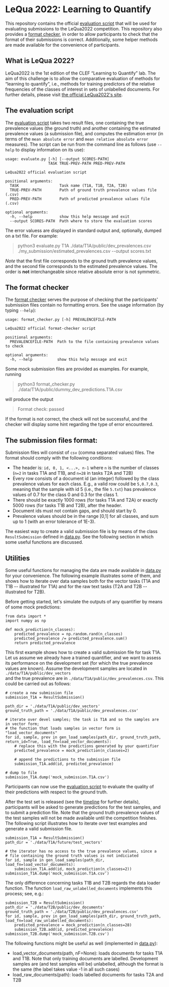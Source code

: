 # LeQua 2022: Learning to Quantify

This repository contains the official [evaluation script](evaluate.py) that will be used
for evaluating submissions to the LeQua2022 competition. 
This repository also provides a [format checker](format_checker.py),
in order to allow participants to check that the format of their submissions
is correct.
Additionally, some helper methods are made available for the convenience of participants.

## What is LeQua 2022?
LeQua2022 is the 1st edition of the CLEF “Learning to Quantify” lab.
The aim of this challenge is to allow the comparative evaluation 
of methods for “learning to quantify”, i.e., methods
for training predictors of the relative frequencies of the 
classes of interest in sets of unlabelled documents.
For further details, please visit [the official LeQua2022's site](https://lequa2022.github.io/).

## The evaluation script

The [evaluation script](evaluate.py) takes two result files, one containing
the true prevalence values (the ground truth) and another containing the estimated prevalence
values (a submission file), and computes the estimation error (in terms of the `mean absolute error` and
`mean relative absolute error` measures). The script can be run from the command line as follows (use
`--help` to display information on its use):

```
usage: evaluate.py [-h] [--output SCORES-PATH]
                   TASK TRUE-PREV-PATH PRED-PREV-PATH

LeQua2022 official evaluation script

positional arguments:
  TASK                  Task name (T1A, T1B, T2A, T2B)
  TRUE-PREV-PATH        Path of ground truth prevalence values file (.csv)
  PRED-PREV-PATH        Path of predicted prevalence values file (.csv)

optional arguments:
  -h, --help            show this help message and exit
  --output SCORES-PATH  Path where to store the evaluation scores
```

The error valuess are displayed in standard output and, optionally, dumped on a txt file.
For example:

> python3 evaluate.py T1A ./data/T1A/public/dev_prevalences.csv ./my_submission/estimated_prevalences.csv --output scores.txt

*Note* that the first file corresponds to the ground truth prevalence values, and the second file
corresponds to the estimated prevalence values. The order is **not** interchangeable since 
relative absolute error is not symmetric.

## The format checker

The [format checker](format_checker.py) serves the purpose of checking
that the participants' submission files contain no formatting errors.
See the usage information (by typing `--help`):

```
usage: format_checker.py [-h] PREVALENCEFILE-PATH

LeQua2022 official format-checker script

positional arguments:
  PREVALENCEFILE-PATH  Path to the file containing prevalence values to check

optional arguments:
  -h, --help           show this help message and exit
```

Some mock submission files are provided as examples. For example, running

> python3 format_checker.py ./data/T1A/public/dummy_dev_predictions.T1A.csv

will produce the output

> Format check: passed

If the format is not correct, the check will not be successful, and the checker will
display some hint regarding the type of error encountered.

## The submission files format:

Submission files will consist of `csv` (comma separated values) files.
The format should comply with the following conditions:
* The header is: `id, 0, 1, <...>, n-1` where `n` is the number of classes 
  (`n=2` in tasks T1A and T1B, and `n=28` in tasks T2A and T2B)
* Every row consists of a document id (an integer) followed by the
  class prevalence values for each class. E.g., a valid row could be 
  `5,0.7,0.3`, meaning that the sample with id 5 (i.e., the file `5.txt`) has prevalence values of 0.7 for the class
  0 and 0.3 for the class 1.
* There should be exactly 1000 rows (for tasks T1A and T2A) or exactly 5000 rows 
  (for tasks T1B and T2B), after the header.
* Document ids must not contain gaps, and should start by 0.
* Prevalence values should be in the range [0,1] for all classes, and sum
  up to 1 (with an error tolerance of 1E-3).

The easiest way to create a valid submission file is by means of the
class `ResultSubmission` defined in [data.py](data.py). See the following 
section in which some useful functions are discussed.

## Utilities

Some useful functions for managing the data are made available in
[data.py](data.py) for your convenience. The following example illustrates
some of them, and shows how to iterate over data samples both for the
vector tasks (T1A and T1B -- illustrated for T1A) and for the raw text tasks
(T2A and T2B -- illustrated for T2B).

Before getting started, let's simulate the outputs of any quantifier 
by means of some mock predictions: 

```
from data import *
import numpy as np

def mock_prediction(n_classes):
    predicted_prevalence = np.random.rand(n_classes)
    predicted_prevalence /= predicted_prevalence.sum()
    return predicted_prevalence
```

This first example shows how to create a valid submission file for task T1A.
Let us assume we already have a trained quantifier, and we want to assess
its performance on the development set (for which the true prevalence
values are known). 
Assume the development samples are located in `./data/T1A/public/dev_vectors`  
and the true prevalence are in `./data/T1A/public/dev_prevalences.csv`.
This could be carried out as follows:

```
# create a new submission file
submission_T1A = ResultSubmission()

path_dir = './data/T1A/public/dev_vectors'
ground_truth_path = './data/T1A/public/dev_prevalences.csv'

# iterate over devel samples; the task is T1A and so the samples are in vector form;
# the function that loads samples in vector form is "load_vector_documents"
for id, sample, prev in gen_load_samples(path_dir, ground_truth_path, return_id=True, load_fn=load_vector_documents):
    # replace this with the predictions generated by your quantifier
    predicted_prevalence = mock_prediction(n_classes=2)
    
    # append the predictions to the submission file
    submission_T1A.add(id, predicted_prevalence)
    
# dump to file
submission_T1A.dump('mock_submission.T1A.csv')
```

Participants can now use the [evaluation script](evaluate.py) to 
evaluate the quality of their predictions with respect to the ground truth.

After the test set is released (see the [timeline](https://lequa2022.github.io/timeline/)
for further details), participants will be asked
to generate predictions for the test samples, and to submit a prediction
file. Note that the ground truth prevalence values of the test samples
will not be made available until the competition finishes. 
The following script illustrates how to iterate over test examples
and generate a valid submission file.

```
submission_T1A = ResultSubmission()
path_dir = './data/T1A/future/test_vectors'

# the iterator has no access to the true prevalence values, since a
# file containing the ground truth values is not indiciated 
for id, sample in gen_load_samples(path_dir, load_fn=load_vector_documents):
    submission_T1A.add(id, mock_prediction(n_classes=2))
submission_T1A.dump('mock_submission.T1A.csv')
```

The only difference concerning tasks T1B and T2B regards the data loader function.
The function `load_raw_unlabelled_documents` implements this process; see, e.g.:

```
submission_T2B = ResultSubmission()
path_dir = './data/T2B/public/dev_documents'
ground_truth_path = './data/T2B/public/dev_prevalences.csv'
for id, sample, prev in gen_load_samples(path_dir, ground_truth_path, load_fn=load_raw_unlabelled_documents):
    predicted_prevalence = mock_prediction(n_classes=28)
    submission_T2B.add(id, predicted_prevalence)
submission_T2B.dump('mock_submission.T2B.csv')
```

The following functions might be useful as well (implemented in [data.py](data.py)):
* load_vector_documents(path, nF=None): loads documents for tasks T1A and T1B. Note that
  only training documents are labelled. Development samples are (and test samples will be)
  unlabelled, although the format is the same (the label takes value -1 in all such cases)
* load_raw_documents(path): loads labelled documents for tasks T2A and T2B
